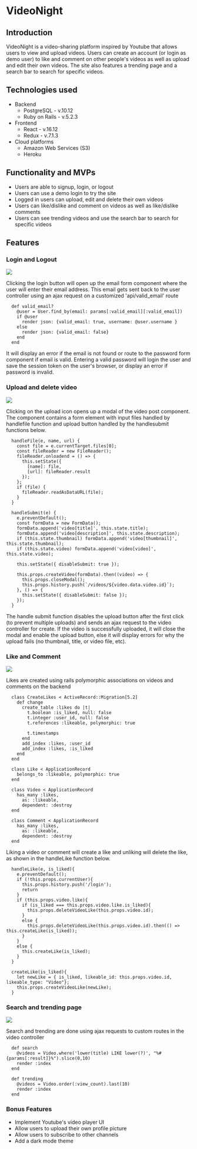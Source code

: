 # VideoNight

## Introduction

VideoNight is a video-sharing platform inspired by Youtube that allows users to view and upload videos. Users can create an account (or login as demo user) to like and comment on other people's videos as well as upload and edit their own videos. The site also features a trending page and a search bar to search for specific videos.

## Technologies used

* Backend
  * PostgreSQL - v.10.12
  * Ruby on Rails - v.5.2.3
* Frontend
  * React - v.16.12
  * Redux - v.7.1.3
* Cloud platforms
  * Amazon Web Services (S3)
  * Heroku

## Functionality and MVPs

* Users are able to signup, login, or logout
* Users can use a demo login to try the site
* Logged in users can upload, edit and delete their own videos 
* Users can like/dislike and comment on videos as well as like/dislike comments
* Users can see trending videos and use the search bar to search for specific videos

## Features

### Login and Logout

![](app/assets/gifs/login.gif)

Clicking the login button will open up the email form component where the user will enter their email address. This email gets sent back to the user controller using an ajax request on a customized 'api/valid_email' route

```
  def valid_email?
    @user = User.find_by(email: params[:valid_email][:valid_email])
    if @user
      render json: {valid_email: true, username: @user.username }
    else
      render json: {valid_email: false}
    end
  end
```

It will display an error if the email is not found or route to the password form component if email is valid. Entering a valid password will login the user and save the session token on the user's browser, or display an error if password is invalid. 

### Upload and delete video

![](app/assets/gifs/upload.gif)

Clicking on the upload icon opens up a modal of the video post component. The component contains a form element with input files handled by handlefile function and upload button handled by the handlesubmit functions below.

```
  handleFile(e, name, url) {
    const file = e.currentTarget.files[0];
    const fileReader = new FileReader();
    fileReader.onloadend = () => {
      this.setState({
        [name]: file,
        [url]: fileReader.result
      });
    };
    if (file) {
      fileReader.readAsDataURL(file);
    }
  }
  
  handleSubmit(e) {
    e.preventDefault();
    const formData = new FormData();
    formData.append('video[title]', this.state.title);
    formData.append('video[description]', this.state.description);
    if (this.state.thumbnail) formData.append('video[thumbnail]', this.state.thumbnail);
    if (this.state.video) formData.append('video[video]', this.state.video);

    this.setState({ disableSubmit: true });
   
    this.props.createVideo(formData).then((video) => {
      this.props.closeModal();
      this.props.history.push(`/videos/${video.data.video.id}`);
    }, () => {
      this.setState({ disableSubmit: false });
    });
  }
```

The handle submit function disables the upload button after the first click (to prevent multiple uploads) and sends an ajax request to the video controller for create. If the video is successfully uploaded, it will close the modal and enable the upload button, else it will display errors for why the upload fails (no thumbnail, title, or video file, etc). 

### Like and Comment

![](app/assets/gifs/comment.gif)

Likes are created using rails polymorphic associations on videos and comments on the backend

```
  class CreateLikes < ActiveRecord::Migration[5.2]
    def change
      create_table :likes do |t|
        t.boolean :is_liked, null: false
        t.integer :user_id, null: false
        t.references :likeable, polymorphic: true

        t.timestamps
      end
      add_index :likes, :user_id
      add_index :likes, :is_liked
    end
  end

  class Like < ApplicationRecord
    belongs_to :likeable, polymorphic: true
  end
  
  class Video < ApplicationRecord
    has_many :likes, 
      as: :likeable,
      dependent: :destroy
  end
  
  class Comment < ApplicationRecord
    has_many :likes, 
      as: :likeable,
      dependent: :destroy
  end
```

Liking a video or comment will create a like and unliking will delete the like, as shown in the handleLike function below.

```
  handleLike(e, is_liked){
    e.preventDefault();
    if (!this.props.currentUser){
      this.props.history.push('/login');
      return
    }
    if (this.props.video.like){
      if (is_liked === this.props.video.like.is_liked){
        this.props.deleteVideoLike(this.props.video.id);
      }
      else {
        this.props.deleteVideoLike(this.props.video.id).then(() => this.createLike(is_liked));
      }
    }
    else {
      this.createLike(is_liked);
    }
  }
  
  createLike(is_liked){
    let newLike = { is_liked, likeable_id: this.props.video.id, likeable_type: "Video"};
    this.props.createVideoLike(newLike);
  }
```

### Search and trending page

![](app/assets/gifs/search.gif)

Search and trending are done using ajax requests to custom routes in the video controller

```
  def search
    @videos = Video.where('lower(title) LIKE lower(?)', "%#{params[:result]}%").slice(0,10)
    render :index
  end

  def trending
    @videos = Video.order(:view_count).last(10)
    render :index
  end 
```

### Bonus Features 

 * Implement Youtube's video player UI
 * Allow users to upload their own profile picture
 * Allow users to subscribe to other channels  
 * Add a dark mode theme

